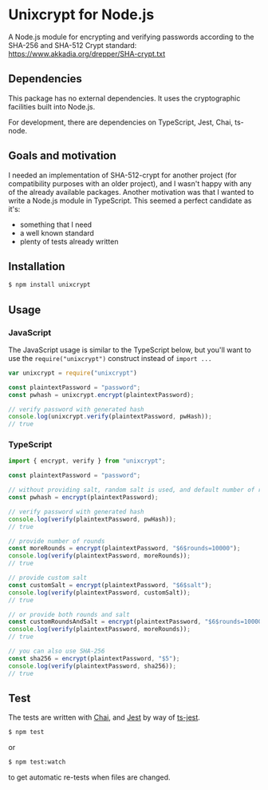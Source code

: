 # Unixcrypt for Node.js
A Node.js module for encrypting and verifying passwords according to the SHA-256 and SHA-512 Crypt standard:
https://www.akkadia.org/drepper/SHA-crypt.txt

## Dependencies
This package has no external dependencies. It uses the cryptographic facilities built into Node.js.

For development, there are dependencies on TypeScript, Jest, Chai, ts-node.

## Goals and motivation
I needed an implementation of SHA-512-crypt for another project (for compatibility purposes with an older project), and I wasn't happy with any of the already available packages. Another motivation was that I wanted to write a Node.js module in TypeScript. This seemed a perfect candidate as it's:
* something that I need
* a well known standard
* plenty of tests already written

## Installation
```sh
$ npm install unixcrypt
```

## Usage
### JavaScript
The JavaScript usage is similar to the TypeScript below, but you'll want to use the `require("unixcrypt")` construct instead of `import ...`
```javascript
var unixcrypt = require("unixcrypt")

const plaintextPassword = "password";
const pwhash = unixcrypt.encrypt(plaintextPassword);

// verify password with generated hash
console.log(unixcrypt.verify(plaintextPassword, pwHash));
// true
```

### TypeScript
```typescript
import { encrypt, verify } from "unixcrypt";

const plaintextPassword = "password";

// without providing salt, random salt is used, and default number of rounds
const pwhash = encrypt(plaintextPassword);

// verify password with generated hash
console.log(verify(plaintextPassword, pwHash));
// true

// provide number of rounds
const moreRounds = encrypt(plaintextPassword, "$6$rounds=10000");
console.log(verify(plaintextPassword, moreRounds));
// true

// provide custom salt
const customSalt = encrypt(plaintextPassword, "$6$salt");
console.log(verify(plaintextPassword, customSalt));
// true

// or provide both rounds and salt
const customRoundsAndSalt = encrypt(plaintextPassword, "$6$rounds=10000$salt");
console.log(verify(plaintextPassword, moreRounds));
// true

// you can also use SHA-256
const sha256 = encrypt(plaintextPassword, "$5");
console.log(verify(plaintextPassword, sha256));
// true
```

## Test
The tests are written with [Chai](http://www.chaijs.com/), and [Jest](https://jestjs.io/) by way of [ts-jest](https://github.com/kulshekhar/ts-jest).
```sh
$ npm test
```
or
```sh
$ npm test:watch
```
to get automatic re-tests when files are changed.
